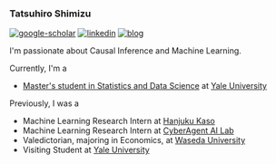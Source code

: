 ### Tatsuhiro Shimizu
<!--
**Tatsuhiro Shimizu** is a ✨ _special_ ✨ repository because its `README.md` (this file) appears on your GitHub profile.

Here are some ideas to get you started:

- 🔭 I’m currently working on ...
- 🌱 I’m currently learning ...
- 👯 I’m looking to collaborate on ...
- 🤔 I’m looking for help with ...
- 💬 Ask me about ...
- 📫 How to reach me: ...
- 😄 Pronouns: ...
- ⚡ Fun fact: ...
-->

[![google-scholar](https://img.shields.io/badge/google%20scholar-black?&logo=google-scholar&logoColor=white&link=https://scholar.google.com/citations?user=6qnAUTMAAAAJ&hl=en)](https://scholar.google.co.jp/citations?user=PSPLriMAAAAJ&hl=en)
[![linkedin](https://img.shields.io/badge/linkedin-black?logo=Linkedin&logoColor=white&link=https://www.linkedin.com/in/jaketae/)](https://www.linkedin.com/)
[![blog](https://img.shields.io/badge/blog-black?logo=jekyll&logoColor=white&link=https://jaketae.github.io)](https://tatsu432.github.io/)

I'm passionate about Causal Inference and Machine Learning.

Currently, I'm a 
* [Master's student in Statistics and Data Science](https://statistics.yale.edu/academics/terminal-ma-program) at [Yale University](https://www.yale.edu/)

Previously, I was a
* Machine Learning Research Intern at [Hanjuku Kaso](https://star-ale.com/en/news/2021/11/30/2026108.html)
* Machine Learning Research Intern at [CyberAgent AI Lab](https://cyberagent.ai/ailab/)
* Valedictorian, majoring in Economics, at [Waseda University](https://www.waseda.jp/fpse/pse/en/)
* Visiting Student at [Yale University](https://www.yale.edu/)
<!--
* Causal Inference Teaching Assistant at [Waseda University](https://www.waseda.jp/fpse/pse/en/)
* Data Science Intern at [XCat](https://www.xcat.co.jp/ja/english.html)
* Data Analyst Intern at [ADK marketing solutions](https://www.adk.jp/en/about/outline/)
* Software Engineer Intern at [MyNavi](https://www.mynavi.jp/eng/)
-->


<!-- [![gh-stats](https://github-readme-stats.vercel.app/api?username=jaketae&show_icons=true&hide=commits&count_private=true&theme=transparent)](https://github.com/jaketae) -->

